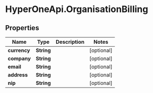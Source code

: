 # HyperOneApi.OrganisationBilling

## Properties
Name | Type | Description | Notes
------------ | ------------- | ------------- | -------------
**currency** | **String** |  | [optional] 
**company** | **String** |  | [optional] 
**email** | **String** |  | [optional] 
**address** | **String** |  | [optional] 
**nip** | **String** |  | [optional] 


